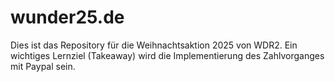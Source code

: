# wunder25.de

Dies ist das Repository für die Weihnachtsaktion 2025 von WDR2.
Ein wichtiges Lernziel (Takeaway) wird die Implementierung des Zahlvorganges mit Paypal sein.

